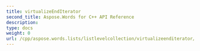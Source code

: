 ```yaml
---
title: virtualizeEndIterator
second_title: Aspose.Words for C++ API Reference
description: 
type: docs
weight: 0
url: /cpp/aspose.words.lists/listlevelcollection/virtualizeenditerator/
---
```




